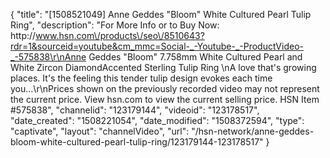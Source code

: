 {
    "title": "[1508521049] Anne Geddes \"Bloom\" White Cultured Pearl  Tulip Ring",
    "description": "For More Info or to Buy Now: http:\/\/www.hsn.com\/products\/seo\/8510643?rdr=1&sourceid=youtube&cm_mmc=Social-_-Youtube-_-ProductVideo-_-575838\r\nAnne Geddes \"Bloom\" 7.758mm White Cultured Pearl and White Zircon DiamondAccented Sterling Tulip Ring \nA love that's growing places. It's the feeling this tender tulip design evokes each time you...\r\nPrices shown on the previously recorded video may not represent the current price.  View hsn.com to view the current selling price. HSN Item #575838",
    "channelid": "123179144",
    "videoid": "123178517",
    "date_created": "1508221054",
    "date_modified": "1508372594",
    "type": "captivate",
    "layout": "channelVideo",
    "url": "\/hsn-network\/anne-geddes-bloom-white-cultured-pearl-tulip-ring\/123179144-123178517"
}
